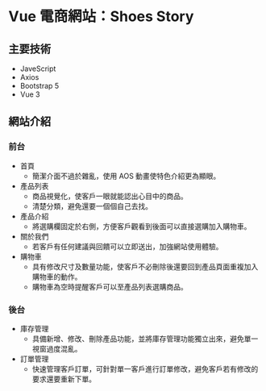 # Vue 電商網站：Shoes Story

## 主要技術
* JaveScript
* Axios
* Bootstrap 5
* Vue 3

## 網站介紹

### 前台
* 首頁
  * 簡潔介面不過於雜亂，使用 AOS 動畫使特色介紹更為顯眼。
* 產品列表
  * 商品視覺化，使客戶一眼就能認出心目中的商品。
  * 清楚分類，避免還要一個個自己去找。
* 產品介紹
  * 將選購欄固定於右側，方便客戶觀看到後面可以直接選購加入購物車。
* 關於我們
  * 若客戶有任何建議與回饋可以立即送出，加強網站使用體驗。
* 購物車
  * 具有修改尺寸及數量功能，使客戶不必刪除後還要回到產品頁面重複加入購物車的動作。
  * 購物車為空時提醒客戶可以至產品列表選購商品。



### 後台
* 庫存管理
  * 具備新增、修改、刪除產品功能，並將庫存管理功能獨立出來，避免單一視窗過度混亂。
* 訂單管理
  * 快速管理客戶訂單，可針對單一客戶進行訂單修改，避免客戶若有修改的要求還要重新下單。